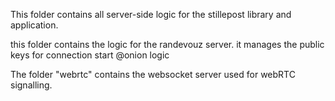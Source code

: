 This folder contains all server-side logic for the stillepost library and application.

this folder contains the logic for the randevouz server.
it manages the public keys for connection start @onion logic

The folder "webrtc" contains the websocket server used for webRTC signalling.

